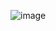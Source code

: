 ![image](https://user-images.githubusercontent.com/104687767/166583925-d3b62b1f-954d-496a-9cd6-2261401f1888.png)
